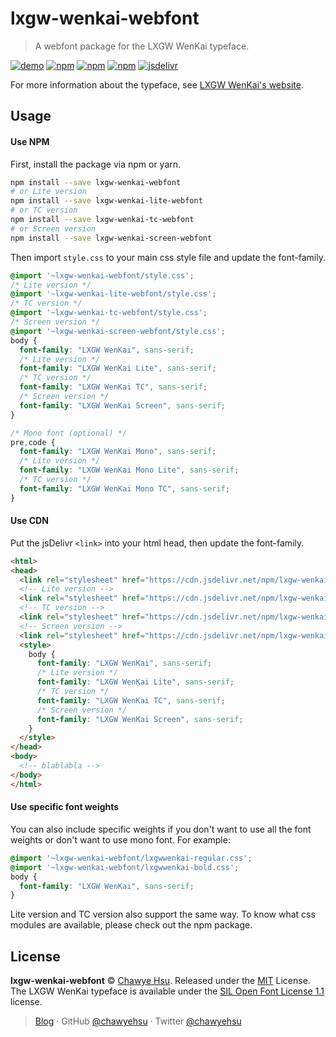 lxgw-wenkai-webfont
===================

> A webfont package for the LXGW WenKai typeface.

[![demo][demo-badge]][demo-url] [![npm][npm-badge]][npm-url] [![npm][license-badge]](LICENSE) [![npm][npm-dl-badge]][npm-url] [![jsdelivr][jsdelivr-badge]][jsdelivr-url]

For more information about the typeface, see [LXGW WenKai's website][lxgw-wenkai].

## Usage

#### Use NPM

First, install the package via npm or yarn.

```sh
npm install --save lxgw-wenkai-webfont
# or Lite version
npm install --save lxgw-wenkai-lite-webfont
# or TC version
npm install --save lxgw-wenkai-tc-webfont
# or Screen version
npm install --save lxgw-wenkai-screen-webfont
```

Then import `style.css` to your main css style file and update the font-family.

```css
@import '~lxgw-wenkai-webfont/style.css';
/* Lite version */
@import '~lxgw-wenkai-lite-webfont/style.css';
/* TC version */
@import '~lxgw-wenkai-tc-webfont/style.css';
/* Screen version */
@import '~lxgw-wenkai-screen-webfont/style.css';
body {
  font-family: "LXGW WenKai", sans-serif;
  /* Lite version */
  font-family: "LXGW WenKai Lite", sans-serif;
  /* TC version */
  font-family: "LXGW WenKai TC", sans-serif;
  /* Screen version */
  font-family: "LXGW WenKai Screen", sans-serif;
}

/* Mono font (optional) */
pre,code {
  font-family: "LXGW WenKai Mono", sans-serif;
  /* Lite version */
  font-family: "LXGW WenKai Mono Lite", sans-serif;
  /* TC version */
  font-family: "LXGW WenKai Mono TC", sans-serif;
}
```

#### Use CDN

Put the jsDelivr `<link>` into your html head, then update the font-family.

```html
<html>
<head>
  <link rel="stylesheet" href="https://cdn.jsdelivr.net/npm/lxgw-wenkai-webfont@1.1.0/style.css" />
  <!-- Lite version -->
  <link rel="stylesheet" href="https://cdn.jsdelivr.net/npm/lxgw-wenkai-lite-webfont@1.1.0/style.css" />
  <!-- TC version -->
  <link rel="stylesheet" href="https://cdn.jsdelivr.net/npm/lxgw-wenkai-tc-webfont@1.0.0/style.css" />
  <!-- Screen version -->
  <link rel="stylesheet" href="https://cdn.jsdelivr.net/npm/lxgw-wenkai-screen-webfont@1.1.0/style.css" />
  <style>
    body {
      font-family: "LXGW WenKai", sans-serif;
      /* Lite version */
      font-family: "LXGW WenKai Lite", sans-serif;
      /* TC version */
      font-family: "LXGW WenKai TC", sans-serif;
      /* Screen version */
      font-family: "LXGW WenKai Screen", sans-serif;
    }
  </style>
</head>
<body>
  <!-- blablabla -->
</body>
</html>
```

#### Use specific font weights

You can also include specific weights if you don't want to use all the font
weights or don't want to use mono font. For example:

```css
@import '~lxgw-wenkai-webfont/lxgwwenkai-regular.css';
@import '~lxgw-wenkai-webfont/lxgwwenkai-bold.css';
body {
  font-family: "LXGW WenKai", sans-serif;
}
```

Lite version and TC version also support the same way. To know what css modules
are available, please check out the npm package.

## License

**lxgw-wenkai-webfont** © [Chawye Hsu](https://github.com/chawyehsu). Released under the [MIT](LICENSE) License.  
The LXGW WenKai typeface is available under the [SIL Open Font License 1.1][ofl] license.

> [Blog](https://chawyehsu.com) · GitHub [@chawyehsu](https://github.com/chawyehsu) · Twitter [@chawyehsu](https://twitter.com/chawyehsu)


[demo-badge]: https://img.shields.io/badge/online-demo-blue.svg?style=flat-square
[demo-url]: https://chawyehsu.github.io/lxgw-wenkai-webfont
[npm-badge]: https://img.shields.io/npm/v/lxgw-wenkai-webfont.svg?style=flat-square
[npm-url]: https://www.npmjs.com/package/lxgw-wenkai-webfont
[license-badge]: https://img.shields.io/npm/l/lxgw-wenkai-webfont.svg?style=flat-square
[license-url]: LICENSE
[npm-dl-badge]: https://img.shields.io/npm/dt/lxgw-wenkai-webfont.svg?style=flat-square
[lxgw-wenkai]: https://github.com/lxgw/LxgwWenKai
[jsdelivr-badge]: https://data.jsdelivr.com/v1/package/npm/lxgw-wenkai-webfont/badge
[jsdelivr-url]: https://www.jsdelivr.com/package/npm/lxgw-wenkai-webfont
[ofl]: https://scripts.sil.org/OFL

